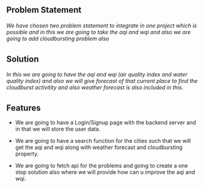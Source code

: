 
## Problem Statement 

###### We have chosen two problem statement to integrate in one project which is possible and in this we are going to take the aqi and wqi and also we are going to add cloudbursting problem also 

## Solution

###### In this we are going to have the aqi and wqi (air quality index and water quality index) and also we will give forecast of that current place to find the cloudburst activitity and also weather forecast is also included in this. 

## Features

* We are going to have a Login/Signup page with the backend server and in that we will store the user data.

* We are going to have a search function for the cities such that we will get the aqi and wqi along with weather forecast and cloudbursting property.

* We are going to fetch api for the problems and going to create a one stop solution also where we will provide how can u improve the aqi and wqi.
